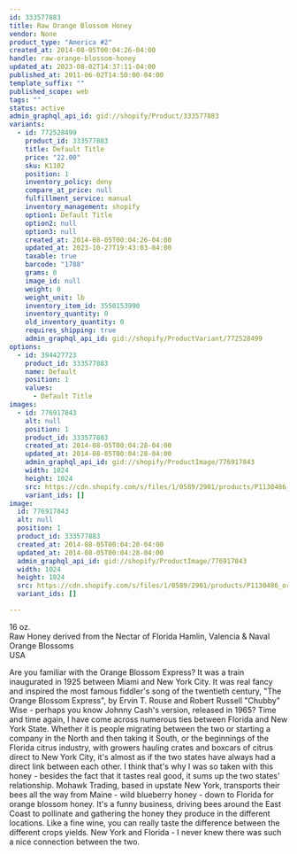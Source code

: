 ```yaml
---
id: 333577883
title: Raw Orange Blossom Honey
vendor: None
product_type: "America #2"
created_at: 2014-08-05T00:04:26-04:00
handle: raw-orange-blossom-honey
updated_at: 2023-08-02T14:37:11-04:00
published_at: 2011-06-02T14:50:00-04:00
template_suffix: ""
published_scope: web
tags: ""
status: active
admin_graphql_api_id: gid://shopify/Product/333577883
variants:
  - id: 772528499
    product_id: 333577883
    title: Default Title
    price: "22.00"
    sku: K1102
    position: 1
    inventory_policy: deny
    compare_at_price: null
    fulfillment_service: manual
    inventory_management: shopify
    option1: Default Title
    option2: null
    option3: null
    created_at: 2014-08-05T00:04:26-04:00
    updated_at: 2023-10-27T19:43:03-04:00
    taxable: true
    barcode: "1788"
    grams: 0
    image_id: null
    weight: 0
    weight_unit: lb
    inventory_item_id: 3550153990
    inventory_quantity: 0
    old_inventory_quantity: 0
    requires_shipping: true
    admin_graphql_api_id: gid://shopify/ProductVariant/772528499
options:
  - id: 394427723
    product_id: 333577883
    name: Default
    position: 1
    values:
      - Default Title
images:
  - id: 776917843
    alt: null
    position: 1
    product_id: 333577883
    created_at: 2014-08-05T00:04:28-04:00
    updated_at: 2014-08-05T00:04:28-04:00
    admin_graphql_api_id: gid://shopify/ProductImage/776917843
    width: 1024
    height: 1024
    src: https://cdn.shopify.com/s/files/1/0589/2901/products/P1130486_orangehoney.jpeg?v=1407211468
    variant_ids: []
image:
  id: 776917843
  alt: null
  position: 1
  product_id: 333577883
  created_at: 2014-08-05T00:04:28-04:00
  updated_at: 2014-08-05T00:04:28-04:00
  admin_graphql_api_id: gid://shopify/ProductImage/776917843
  width: 1024
  height: 1024
  src: https://cdn.shopify.com/s/files/1/0589/2901/products/P1130486_orangehoney.jpeg?v=1407211468
  variant_ids: []

---
```


16 oz.  
Raw Honey derived from the Nectar of Florida Hamlin, Valencia & Naval Orange Blossoms  
USA

Are you familiar with the Orange Blossom Express? It was a train inaugurated in 1925 between Miami and New York City. It was real fancy and inspired the most famous fiddler's song of the twentieth century, "The Orange Blossom Express", by Ervin T. Rouse and Robert Russell "Chubby" Wise - perhaps you know Johnny Cash's version, released in 1965? Time and time again, I have come across numerous ties between Florida and New York State. Whether it is people migrating between the two or starting a company in the North and then taking it South, or the beginnings of the Florida citrus industry, with growers hauling crates and boxcars of citrus direct to New York City, it's almost as if the two states have always had a direct link between each other. I think that's why I was so taken with this honey - besides the fact that it tastes real good, it sums up the two states' relationship. Mohawk Trading, based in upstate New York, transports their bees all the way from Maine - wild blueberry honey - down to Florida for orange blossom honey. It's a funny business, driving bees around the East Coast to pollinate and gathering the honey they produce in the different locations. Like a fine wine, you can really taste the difference between the different crops yields. New York and Florida - I never knew there was such a nice connection between the two.